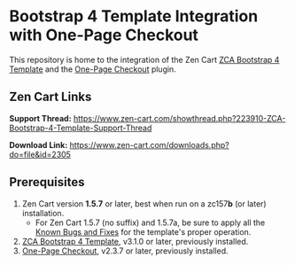 # Bootstrap 4 Template Integration with One-Page Checkout
This repository is home to the integration of the Zen Cart [ZCA Bootstrap 4 Template](https://github.com/lat9/ZCA-Bootstrap-Template) and the [One-Page Checkout](https://github.com/lat9/one_page_checkout) plugin.

## Zen Cart Links

**Support Thread:** https://www.zen-cart.com/showthread.php?223910-ZCA-Bootstrap-4-Template-Support-Thread

**Download Link:** https://www.zen-cart.com/downloads.php?do=file&id=2305

## Prerequisites

1. Zen Cart version **1.5.7** or later, best when run on a zc157**b** (or later) installation.
   - For Zen Cart 1.5.7 (no suffix) and 1.5.7a, be sure to apply all the [Known Bugs and Fixes](https://www.zen-cart.com/showthread.php?226872-Known-bugs-(and-fixes)-for-v1-5-7-series) for the template's proper operation.
2. [ZCA Bootstrap 4 Template]( https://www.zen-cart.com/downloads.php?do=file&id=2191), v3.1.0 or later, previously installed.
3. [One-Page Checkout](https://www.zen-cart.com/downloads.php?do=file&id=2095), v2.3.7 or later, previously installed.